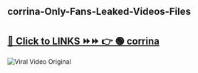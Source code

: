 
 ## corrina-Only-Fans-Leaked-Videos-Files

# <h2><a href="https://mediaupload.pro?corrina">🔗 Click to LINKS ⏩⏩ 👉 🟢 corrina </a></h2>

<a href="https://mediaupload.pro?corrina" rel="nofollow" data-target="animated-image.originalLink"><img src="https://i.ibb.co.com/xMMVF88/686577567.gif" alt="Viral Video Original" style="max-width: 100%; display: inline-block;" data-target="animated-image.originalImage"></a>